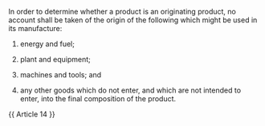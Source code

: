 In order to determine whether a product is an originating product, no account shall be taken of the origin of the following which might be used in its manufacture:

1. energy and fuel;

2. plant and equipment;

3. machines and tools; and

4. any other goods which do not enter, and which are not intended to enter, into the final composition of the product.

{{ Article 14 }}
